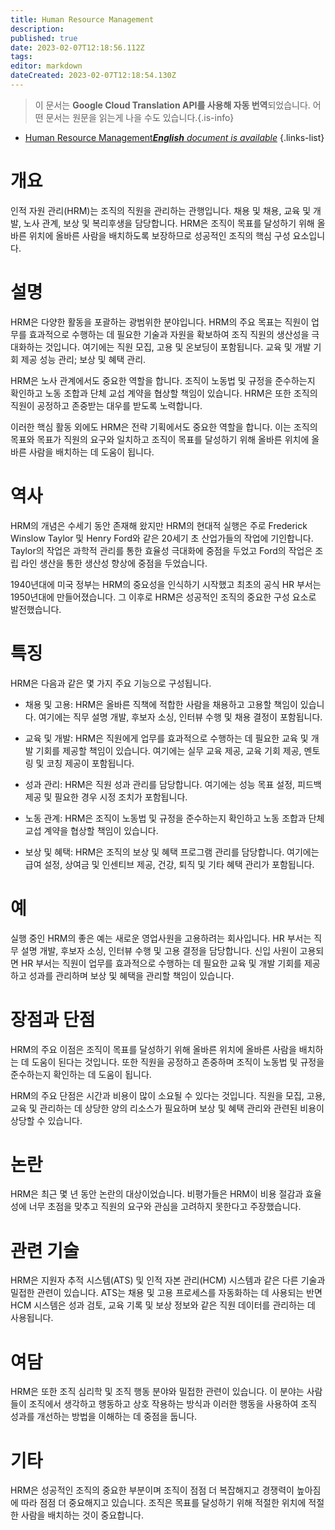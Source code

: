 ```yaml
---
title: Human Resource Management
description: 
published: true
date: 2023-02-07T12:18:56.112Z
tags: 
editor: markdown
dateCreated: 2023-02-07T12:18:54.130Z
---
```


> 이 문서는 **Google Cloud Translation API를 사용해 자동 번역**되었습니다.
어떤 문서는 원문을 읽는게 나을 수도 있습니다.{.is-info}



- [Human Resource Management***English** document is available*](/en/Knowledge-base/Dictionary/human-resource-management)
{.links-list}


# 개요
인적 자원 관리(HRM)는 조직의 직원을 관리하는 관행입니다. 채용 및 채용, 교육 및 개발, 노사 관계, 보상 및 복리후생을 담당합니다. HRM은 조직이 목표를 달성하기 위해 올바른 위치에 올바른 사람을 배치하도록 보장하므로 성공적인 조직의 핵심 구성 요소입니다.

# 설명
HRM은 다양한 활동을 포괄하는 광범위한 분야입니다. HRM의 주요 목표는 직원이 업무를 효과적으로 수행하는 데 필요한 기술과 자원을 확보하여 조직 직원의 생산성을 극대화하는 것입니다. 여기에는 직원 모집, 고용 및 온보딩이 포함됩니다. 교육 및 개발 기회 제공 성능 관리; 보상 및 혜택 관리.

HRM은 노사 관계에서도 중요한 역할을 합니다. 조직이 노동법 및 규정을 준수하는지 확인하고 노동 조합과 단체 교섭 계약을 협상할 책임이 있습니다. HRM은 또한 조직의 직원이 공정하고 존중받는 대우를 받도록 노력합니다.

이러한 핵심 활동 외에도 HRM은 전략 기획에서도 중요한 역할을 합니다. 이는 조직의 목표와 목표가 직원의 요구와 일치하고 조직이 목표를 달성하기 위해 올바른 위치에 올바른 사람을 배치하는 데 도움이 됩니다.

# 역사
HRM의 개념은 수세기 동안 존재해 왔지만 HRM의 현대적 실행은 주로 Frederick Winslow Taylor 및 Henry Ford와 같은 20세기 초 산업가들의 작업에 기인합니다. Taylor의 작업은 과학적 관리를 통한 효율성 극대화에 중점을 두었고 Ford의 작업은 조립 라인 생산을 통한 생산성 향상에 중점을 두었습니다.

1940년대에 미국 정부는 HRM의 중요성을 인식하기 시작했고 최초의 공식 HR 부서는 1950년대에 만들어졌습니다. 그 이후로 HRM은 성공적인 조직의 중요한 구성 요소로 발전했습니다.

# 특징
HRM은 다음과 같은 몇 가지 주요 기능으로 구성됩니다.

- 채용 및 고용: HRM은 올바른 직책에 적합한 사람을 채용하고 고용할 책임이 있습니다. 여기에는 직무 설명 개발, 후보자 소싱, 인터뷰 수행 및 채용 결정이 포함됩니다.

- 교육 및 개발: HRM은 직원에게 업무를 효과적으로 수행하는 데 필요한 교육 및 개발 기회를 제공할 책임이 있습니다. 여기에는 실무 교육 제공, 교육 기회 제공, 멘토링 및 코칭 제공이 포함됩니다.

- 성과 관리: HRM은 직원 성과 관리를 담당합니다. 여기에는 성능 목표 설정, 피드백 제공 및 필요한 경우 시정 조치가 포함됩니다.

- 노동 관계: HRM은 조직이 노동법 및 규정을 준수하는지 확인하고 노동 조합과 단체 교섭 계약을 협상할 책임이 있습니다.

- 보상 및 혜택: HRM은 조직의 보상 및 혜택 프로그램 관리를 담당합니다. 여기에는 급여 설정, 상여금 및 인센티브 제공, 건강, 퇴직 및 기타 혜택 관리가 포함됩니다.

# 예
실행 중인 HRM의 좋은 예는 새로운 영업사원을 고용하려는 회사입니다. HR 부서는 직무 설명 개발, 후보자 소싱, 인터뷰 수행 및 고용 결정을 담당합니다. 신입 사원이 고용되면 HR 부서는 직원이 업무를 효과적으로 수행하는 데 필요한 교육 및 개발 기회를 제공하고 성과를 관리하며 보상 및 혜택을 관리할 책임이 있습니다.

# 장점과 단점
HRM의 주요 이점은 조직이 목표를 달성하기 위해 올바른 위치에 올바른 사람을 배치하는 데 도움이 된다는 것입니다. 또한 직원을 공정하고 존중하며 조직이 노동법 및 규정을 준수하는지 확인하는 데 도움이 됩니다.

HRM의 주요 단점은 시간과 비용이 많이 소요될 수 있다는 것입니다. 직원을 모집, 고용, 교육 및 관리하는 데 상당한 양의 리소스가 필요하며 보상 및 혜택 관리와 관련된 비용이 상당할 수 있습니다.

# 논란
HRM은 최근 몇 년 동안 논란의 대상이었습니다. 비평가들은 HRM이 비용 절감과 효율성에 너무 초점을 맞추고 직원의 요구와 관심을 고려하지 못한다고 주장했습니다.

# 관련 기술
HRM은 지원자 추적 시스템(ATS) 및 인적 자본 관리(HCM) 시스템과 같은 다른 기술과 밀접한 관련이 있습니다. ATS는 채용 및 고용 프로세스를 자동화하는 데 사용되는 반면 HCM 시스템은 성과 검토, 교육 기록 및 보상 정보와 같은 직원 데이터를 관리하는 데 사용됩니다.

# 여담
HRM은 또한 조직 심리학 및 조직 행동 분야와 밀접한 관련이 있습니다. 이 분야는 사람들이 조직에서 생각하고 행동하고 상호 작용하는 방식과 이러한 행동을 사용하여 조직 성과를 개선하는 방법을 이해하는 데 중점을 둡니다.

# 기타
HRM은 성공적인 조직의 중요한 부분이며 조직이 점점 더 복잡해지고 경쟁력이 높아짐에 따라 점점 더 중요해지고 있습니다. 조직은 목표를 달성하기 위해 적절한 위치에 적절한 사람을 배치하는 것이 중요합니다.
